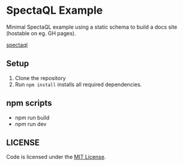 # SpectaQL Example

Minimal SpectaQL example using a static schema to build a docs site (hostable on eg. GH pages).

[spectaql](https://github.com/anvilco/spectaql)

## Setup

1. Clone the repository
2. Run `npm install` installs all required dependencies.

## npm scripts

- npm run build
- npm run dev

## LICENSE

Code is licensed under the [MIT License](./LICENSE).

